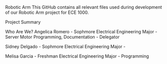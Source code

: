 Robotic Arm 
This GitHub contains all relevant files used during development of our Robotic Arm project for ECE 1000.

Project Summary




Who Are We? 
Angelica Romero - Sophmore Electrical Engineering Major - Server Motor Programming, Documentation - Delegator

Sidney Delgado  - Sophmore Electrical Engineering Major - 

Melisa Garcia   - Freshman Electrical Engineering Major - Programming 

